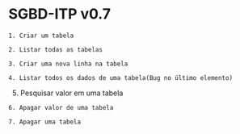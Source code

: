 # SGBD-ITP v0.7
```
1. Criar um tabela
```
```
2. Listar todas as tabelas
```
```
3. Criar uma nova linha na tabela
```
```
4. Listar todos os dados de uma tabela(Bug no último elemento)
```
5. Pesquisar valor em uma tabela
```
6. Apagar valor de uma tabela
```
```
7. Apagar uma tabela
```
